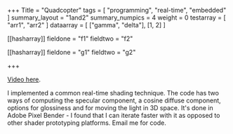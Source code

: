 +++
Title = "Quadcopter"
tags = [ "programming", "real-time", "embedded" ]
summary_layout = "1and2"
summary_numpics = 4
weight = 0
testarray = [ "arr1", "arr2" ]
dataarray = [ ["gamma", "delta"], [1, 2] ]

[[hasharray]]
fieldone = "f1"
fieldtwo = "f2"

[[hasharray]]
fieldone = "g1"
fieldtwo = "g2"

+++
<p><a href="https://www.youtube.com/watch?v=btRh_7UlCwU">Video here</a>.</p>
<p>I implemented a common real-time shading technique. The code has two ways of computing the specular component, a cosine diffuse component, options for glossiness and for moving the light in 3D space. It's done in Adobe Pixel Bender - I found that I can iterate faster with it as opposed to other shader prototyping platforms. Email me for code.</p>